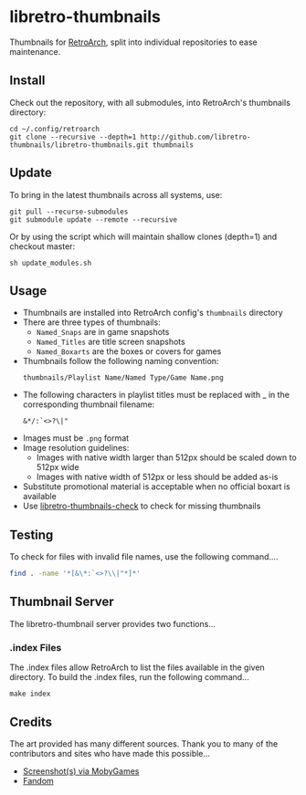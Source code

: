 # libretro-thumbnails

Thumbnails for [RetroArch](http://retroarch.com), split into individual repositories to ease maintenance.

## Install

Check out the repository, with all submodules, into RetroArch's thumbnails directory:

```
cd ~/.config/retroarch
git clone --recursive --depth=1 http://github.com/libretro-thumbnails/libretro-thumbnails.git thumbnails
```

## Update

To bring in the latest thumbnails across all systems, use:

```
git pull --recurse-submodules
git submodule update --remote --recursive
```

Or by using the script which will maintain shallow clones (depth=1) and checkout master:

```
sh update_modules.sh
```

## Usage

- Thumbnails are installed into RetroArch config's `thumbnails` directory
- There are three types of thumbnails:
  - `Named_Snaps` are in game snapshots
  - `Named_Titles` are title screen snapshots
  - `Named_Boxarts` are the boxes or covers for games
- Thumbnails follow the following naming convention:
    ```
    thumbnails/Playlist Name/Named Type/Game Name.png
    ```
- The following characters in playlist titles must be replaced with _ in the corresponding thumbnail filename:
    ```
    &*/:`<>?\|"
    ```
- Images must be `.png` format
- Image resolution guidelines:
  - Images with native width larger than 512px should be scaled down to 512px wide
  - Images with native width of 512px or less should be added as-is
- Substitute promotional material is acceptable when no official boxart is available
- Use [libretro-thumbnails-check](https://github.com/RobLoach/libretro-thumbnails-check) to check for missing thumbnails

## Testing

To check for files with invalid file names, use the following command....

``` bash
find . -name '*[&\*:`<>?\\|"*]*'
```

## Thumbnail Server

The libretro-thumbnail server provides two functions...

### .index Files

The .index files allow RetroArch to list the files available in the given directory. To build the .index files, run the following command...

```
make index
```

## Credits

The art provided has many different sources. Thank you to many of the contributors and sites who have made this possible...

- [Screenshot(s) via MobyGames](https://mobygames.com)
- [Fandom](https://www.fandom.com)
